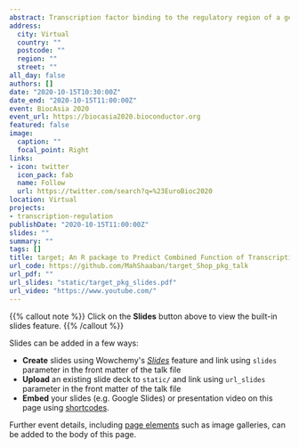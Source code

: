 ```yaml
---
abstract: Transcription factor binding to the regulatory region of a gene induces or represses its gene expression. Transcription factors share their binding sites with other factors, co-factors and/or DNA-binding proteins. These proteins form complexes which bind to the DNA as one-units. The binding of two factors to a shared site does not always lead to a functional interaction. We propose a method to predict the combined functions of two factors using comparable binding and expression data (target). We based this method on binding and expression target analysis (BETA), which we re-implemented in R and extended for this purpose. target ranks the factor's targets by importance and predicts the dominant type of interaction between two transcription factors. We applied the method to simulated and real datasets of transcription factor-binding sites and gene expression under perturbation of factors. We found that Yin Yang 1 transcription factor (YY1) and YY2 have antagonistic and independent regulatory targets in HeLa cells, but they may cooperate on a few shared targets. We developed an R package and a web application to integrate binding (ChIP-seq) and expression (microarrays or RNA-seq) data to determine the cooperative or competitive combined function of two transcription factors.
address:
  city: Virtual
  country: ""
  postcode: ""
  region: ""
  street: ""
all_day: false
authors: []
date: "2020-10-15T10:30:00Z"
date_end: "2020-10-15T11:00:00Z"
event: BiocAsia 2020
event_url: https://biocasia2020.bioconductor.org
featured: false
image:
  caption: ""
  focal_point: Right
links:
- icon: twitter
  icon_pack: fab
  name: Follow
  url: https://twitter.com/search?q=%23EuroBioc2020
location: Virtual
projects:
- transcription-regulation
publishDate: "2020-10-15T11:00:00Z"
slides: ""
summary: ""
tags: []
title: target; An R package to Predict Combined Function of Transcription Factors
url_code: https://github.com/MahShaaban/target_Shop_pkg_talk
url_pdf: ""
url_slides: "static/target_pkg_slides.pdf"
url_video: "https://www.youtube.com/"
---
```


{{% callout note %}}
Click on the **Slides** button above to view the built-in slides feature.
{{% /callout %}}

Slides can be added in a few ways:

- **Create** slides using Wowchemy's [*Slides*](https://wowchemy.com/docs/managing-content/#create-slides) feature and link using `slides` parameter in the front matter of the talk file
- **Upload** an existing slide deck to `static/` and link using `url_slides` parameter in the front matter of the talk file
- **Embed** your slides (e.g. Google Slides) or presentation video on this page using [shortcodes](https://wowchemy.com/docs/writing-markdown-latex/).

Further event details, including [page elements](https://wowchemy.com/docs/writing-markdown-latex/) such as image galleries, can be added to the body of this page.
